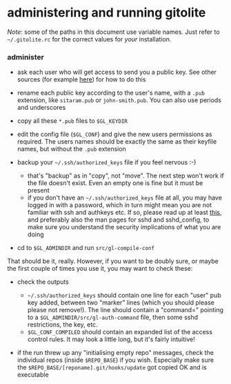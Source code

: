 # administering and running gitolite

*Note*: some of the paths in this document use variable names.  Just refer to
`~/.gitolite.rc` for the correct values for *your* installation.

### administer

  * ask each user who will get access to send you a public key.  See other
    sources (for example
    [here](http://sitaramc.github.com/0-installing/2-access-gitolite.html#generating_a_public_key))
    for how to do this

  * rename each public key according to the user's name, with a `.pub`
    extension, like `sitaram.pub` or `john-smith.pub`.  You can also use
    periods and underscores

  * copy all these `*.pub` files to `$GL_KEYDIR`

  * edit the config file (`$GL_CONF`) and give the new users permissions as
    required.  The users names should be exactly the same as their keyfile
    names, but without the `.pub` extension

  * backup your `~/.ssh/authorized_keys` file if you feel nervous :-)
      * that's "backup" as in "copy", not "move".  The next step won't work if
        the file doesn't exist.  Even an empty one is fine but it must be
        present
      * if you don't have an `~/.ssh/authorized_keys` file at all, you may
        have logged in with a password, which in turn might mean you are not
        familiar with ssh and authkeys etc.  If so, please read up at least
        [this](http://sitaramc.github.com/0-installing/9-gitolite-basics.html#IMPORTANT_overview_of_ssh),
        and preferably also the man pages for sshd and sshd\_config, to make
        sure you understand the security implications of what you are doing

  * cd to `$GL_ADMINDIR` and run `src/gl-compile-conf`

That should be it, really.  However, if you want to be doubly sure, or maybe
the first couple of times you use it, you may want to check these:

  * check the outputs

      * `~/.ssh/authorized_keys` should contain one line for each "user" pub
        key added, between two "marker" lines (which you should please please
        not remove!).  The line should contain a "command=" pointing to a
        `$GL_ADMINDIR/src/gl-auth-command` file, then some sshd restrictions, the
        key, etc.
      * `$GL_CONF_COMPILED` should contain an expanded list of the access
        control rules.  It may look a little long, but it's fairly intuitive!

  * if the run threw up any "initialising empty repo" messages, check the
    individual repos (inside `$REPO_BASE`) if you wish.  Especially make sure
    the `$REPO_BASE/[reponame].git/hooks/update` got copied OK and is
    executable

